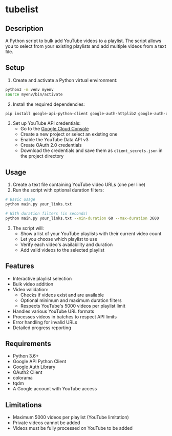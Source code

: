 # tubelist

## Description
A Python script to bulk add YouTube videos to a playlist. The script allows you to select from your existing playlists and add multiple videos from a text file.

## Setup
1. Create and activate a Python virtual environment:
```bash
python3 -m venv myenv
source myenv/bin/activate
```

2. Install the required dependencies:
```bash
pip install google-api-python-client google-auth-httplib2 google-auth-oauthlib colorama tqdm
```

3. Set up YouTube API credentials:
   - Go to the [Google Cloud Console](https://console.cloud.google.com/)
   - Create a new project or select an existing one
   - Enable the YouTube Data API v3
   - Create OAuth 2.0 credentials
   - Download the credentials and save them as `client_secrets.json` in the project directory

## Usage
1. Create a text file containing YouTube video URLs (one per line)
2. Run the script with optional duration filters:
```bash
# Basic usage
python main.py your_links.txt

# With duration filters (in seconds)
python main.py your_links.txt --min-duration 60 --max-duration 3600
```
3. The script will:
   - Show a list of your YouTube playlists with their current video count
   - Let you choose which playlist to use
   - Verify each video's availability and duration
   - Add valid videos to the selected playlist

## Features
- Interactive playlist selection
- Bulk video addition
- Video validation:
  - Checks if videos exist and are available
  - Optional minimum and maximum duration filters
  - Respects YouTube's 5000 videos per playlist limit
- Handles various YouTube URL formats
- Processes videos in batches to respect API limits
- Error handling for invalid URLs
- Detailed progress reporting

## Requirements
- Python 3.6+
- Google API Python Client
- Google Auth Library
- OAuth2 Client
- colorama
- tqdm
- A Google account with YouTube access

## Limitations
- Maximum 5000 videos per playlist (YouTube limitation)
- Private videos cannot be added
- Videos must be fully processed on YouTube to be added